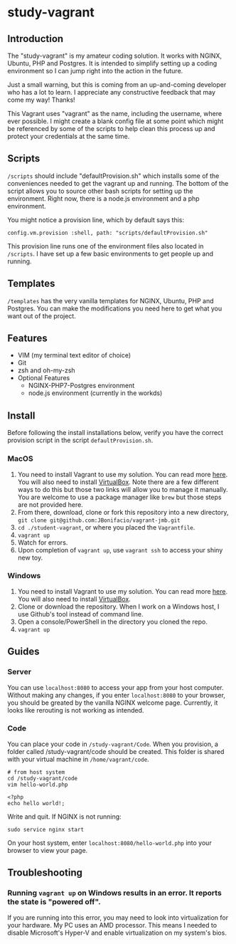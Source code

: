 # study-vagrant
## Introduction
The "study-vagrant" is my amateur coding solution.  It works with NGINX, Ubuntu, PHP and Postgres.  It is intended to simplify setting up a coding environment so I can jump right into the action in the future.

Just a small warning, but this is coming from an up-and-coming developer who has a
lot to learn.  I appreciate any constructive feedback that may come my way!  Thanks!

This Vagrant uses "vagrant" as the name, including the username, where ever possible.
I might create a blank config file at some point which might be referenced by some of
the scripts to help clean this process up and protect your credentials at the same
time.

## Scripts
`/scripts` should include "defaultProvision.sh" which installs some of the
conveniences needed to get the vagrant up and running.  The bottom of the script
allows you to source other bash scripts for setting up the environment.  Right
now, there is a node.js environment and a php environment.

You might notice a provision line, which by default says this:

`config.vm.provision :shell, path: "scripts/defaultProvision.sh"`

This provision line runs one of the environment files also located in `/scripts`.  I have set up a few basic environments to get people up and running.

## Templates
`/templates` has the very vanilla templates for NGINX, Ubuntu, PHP and Postgres.  You
can make the modifications you need here to get what you want out of the project.

## Features

* VIM (my terminal text editor of choice)
* Git
* zsh and oh-my-zsh
* Optional Features
  * NGINX-PHP7-Postgres environment
  * node.js environment (currently in the workds)


## Install

Before following the install installations below, verify you have the correct provision script in the script `defaultProvision.sh`.

### MacOS
1. You need to install Vagrant to use my solution.  You can read more
[here](https://www.vagrantup.com/docs/installation/).  You will also need to install [VirtualBox](https://www.virtualbox.org/wiki/Downloads).  Note there are a few different ways to do this but those two links will allow you to manage it manually.  You are welcome to use a package manager like `brew` but those steps are not provided here.
2. From there, download, clone or fork this repository into a new directory, `git clone git@github.com:JBonifacio/vagrant-jmb.git`
3. `cd ./student-vagrant`, or where you placed the `Vagrantfile`.
4. `vagrant up`
5. Watch for errors.
6. Upon completion of `vagrant up`, use `vagrant ssh` to access your shiny new toy.

### Windows
1. You need to install Vagrant to use my solution.  You can read more
[here](https://www.vagrantup.com/docs/installation/).  You will also need to install [VirtualBox](https://www.virtualbox.org/wiki/Downloads).
2. Clone or download the repository.  When I work on a Windows host, I use Github's tool instead of command line.
3. Open a console/PowerShell in the directory you cloned the repo.
4. `vagrant up`

## Guides
### Server
You can use `localhost:8080` to access your app from your host computer.  Without making any changes, if you enter `localhost:8080` to your browser, you should be greated by the vanilla NGINX welcome page.  Currently, it looks like rerouting is not working as intended.

### Code
You can place your code in `/study-vagrant/Code`.  When you provision, a folder called /study-vagrant/code should be created. This folder is shared with your virtual machine in `/home/vagrant/code`.
```
# from host system
cd /study-vagrant/code
vim hello-world.php
```
```
<?php
echo hello world!;
```
Write and quit.  If NGINX is not running:
```
sudo service nginx start
```
On your host system, enter `localhost:8080/hello-world.php` into your browser to view your page.

## Troubleshooting
### Running `vagrant up` on Windows results in an error.  It reports the state is "powered off".
If you are running into this error, you may need to look into virtualization for your hardware.  My PC uses an AMD processor.  This means I needed to disable Microsoft's Hyper-V and enable virtualization on my system's bios.
